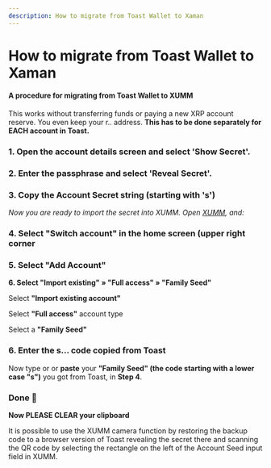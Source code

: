 ```yaml
---
description: How to migrate from Toast Wallet to Xaman
---
```


# How to migrate from Toast Wallet to Xaman

#### A procedure for migrating from Toast Wallet to XUMM

This works without transferring funds or paying a new XRP account reserve. You even keep your r.. address. **This has to be done separately for EACH account in Toast.**



### 1. Open the account details screen and select 'Show Secret'. <a href="#h_4037edee00" id="h_4037edee00"></a>

### 2. Enter the passphrase and select 'Reveal Secret'. <a href="#h_b1e9ac42b7" id="h_b1e9ac42b7"></a>

### 3. Copy the Account Secret string (starting with 's') <a href="#h_b12d96d811" id="h_b12d96d811"></a>

_Now you are ready to import the secret into XUMM. Open_ [_XUMM_](https://web.archive.org/web/20220121231212/https://xumm.app/)_, and:_&#x20;

### 4. **Select "Switch account" in the home screen (upper right corner** <a href="#h_0b9dd3604b" id="h_0b9dd3604b"></a>

### **5. Select "Add Account"** <a href="#h_d314a908af" id="h_d314a908af"></a>

**6. Select "Import existing" » "Full access" » "Family Seed"**

Select **"Import existing account"**

Select **"Full access"** account type

Select a **"Family Seed"**

### **6. Enter the s... code copied from Toast** <a href="#h_f4d69ffb83" id="h_f4d69ffb83"></a>

Now type or or **paste** your **"Family Seed" (the code starting with a lower case "s")** you got from Toast, in **Step 4**.

### Done 🎉 <a href="#h_d6f25015ac" id="h_d6f25015ac"></a>

**Now PLEASE CLEAR your clipboard**

&#x20;

It is possible to use the XUMM camera function by restoring the backup code to a browser version of Toast revealing the secret there and scanning the QR code by selecting the rectangle on the left of the Account Seed input field in XUMM.
